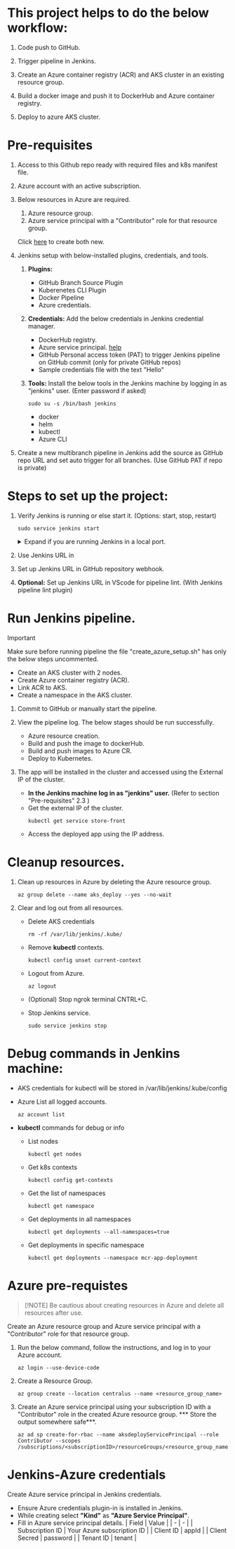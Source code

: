 # This project helps to do the below workflow:

1. Code push to GitHub.

2. Trigger pipeline in Jenkins.

3. Create an Azure container registry (ACR) and AKS cluster in an existing resource group.

4. Build a docker image and push it to DockerHub and Azure container registry.

5. Deploy to azure AKS cluster.


# Pre-requisites
1. Access to this Github repo ready with required files and k8s manifest file.

2. Azure account with an active subscription.

3. Below resources in Azure are required.
	1. Azure resource group.
	2. Azure service principal with a "Contributor" role for that resource group.

	Click [here](#azure-pre-requistes) to create both new.

3. Jenkins setup with below-installed plugins, credentials, and tools.
	1. **Plugins:**
		- GitHub Branch Source Plugin
		- Kuberenetes CLI Plugin
		- Docker Pipeline
		- Azure credentials.

	2. **Credentials:** Add the below credentials in Jenkins credential manager.
		- DockerHub registry.
		- Azure service principal. [help](#jenkins-azure-credentials)
		- GitHub Personal access token (PAT) to trigger Jenkins pipeline on GitHub commit (only for private GitHub repos)
		- Sample credentials file with the text "Hello"

	3. **Tools:** Install the below tools in the Jenkins machine by logging in as "jenkins" user. (Enter password if asked)
		```
		sudo su -s /bin/bash jenkins
		```
		- docker
		- helm
		- kubectl
		- Azure CLI

3. Create a new multibranch pipeline in Jenkins add the source as GitHub repo URL and set auto trigger for all branches. (Use GitHub PAT if repo is private)


# Steps to set up the project:

1. Verify Jenkins is running or else start it. (Options: start, stop, restart)
	```
	sudo service jenkins start
	```
	<details>
	<summary>Expand if you are running Jenkins in a local port.</summary>

	Install "ngrok" and run the below command with your Jenkins port to get the public URL for Jenkins
	```
	ngrok port 8080
	```
	- Copy the ngrok URL from the terminal, open it in the browser, and log in.
	- This will be our public Jenkins URL.
	</details>

2. Use Jenkins URL in
1. Set up Jenkins URL in GitHub repository webhook.
2. **Optional:** Set up Jenkins URL in VScode for pipeline lint. (With Jenkins pipeline lint plugin)


# Run Jenkins pipeline.
> [!IMPORTANT] 
> Make sure before running pipeline the file "create_azure_setup.sh" has only the below steps uncommented.
> - Create an AKS cluster with 2 nodes.
> - Create Azure container registry (ACR).
> - Link ACR to AKS.
> - Create a namespace in the AKS cluster.

1. Commit to GitHub or manually start the pipeline.

2. View the pipeline log. The below stages should be run successfully.
	- Azure resource creation.
	- Build and push the image to dockerHub.
	- Build and push images to Azure CR.
	- Deploy to Kubernetes.

3. The app will be installed in the cluster and accessed using the External IP of the cluster.
	- **In the Jenkins machine log in as "jenkins" user.** (Refer to section "Pre-requisites" 2.3 )
	- Get the external IP of the cluster.
		```
		kubectl get service store-front
		```
	- Access the deployed app using the IP address.

# Cleanup resources.
1. Clean up resources in Azure by deleting the Azure resource group.
	```
	az group delete --name aks_deploy --yes --no-wait
	```
2. Clear and log out from all resources.
	- Delete AKS credentials
		```
		rm -rf /var/lib/jenkins/.kube/
		```
	- Remove **kubectl** contexts.
		```
		kubectl config unset current-context
		```
	- Logout from Azure.
		```
		az logout
		```
	- (Optional) Stop ngrok terminal CNTRL+C.

	- Stop Jenkins service.
		```
		sudo service jenkins stop
		```


# Debug commands in Jenkins machine:
- AKS credentials for kubectl will be stored in /var/lib/jenkins/.kube/config

- Azure List all logged accounts.
	```
	az account list
	```
- **kubectl** commands for debug or info
	- List nodes
		```
		kubectl get nodes
		```
	- Get k8s contexts
		```
		kubectl config get-contexts
		```
	- Get the list of namespaces
		```
		kubectl get namespace
		```
	- Get deployments in all namespaces
		```
		kubectl get deployments --all-namespaces=true
		```
	- Get deployments in specific namespace
		```
		kubectl get deployments --namespace mcr-app-deployment
		```


# Azure pre-requistes

> [!NOTE] Be cautious about creating resources in Azure and delete all resources after use.

Create an Azure resource group and Azure service principal with a "Contributor" role for that resource group.

1. Run the below command, follow the instructions, and log in to your Azure account.
	```
	az login --use-device-code
	```
2. Create a Resource Group.
	```
	az group create --location centralus --name <resource_group_name>
	```
3. Create an Azure service principal using your subscription ID with a "Contributor" role in the created Azure resource group. *** Store the output somewhere safe***.
	```
	az ad sp create-for-rbac --name aksdeployServicePrincipal --role Contributor --scopes /subscriptions/<subscriptionID>/resourceGroups/<resource_group_name>
	```

# Jenkins-Azure credentials
Create Azure service principal in Jenkins credentials.

- Ensure Azure credentials plugin-in is installed in Jenkins.
- While creating select **"Kind"** as **"Azure Service Principal"**.
- Fill in Azure service principal details.
	| Field | Value |
	| - | - |
	| Subscription ID | Your Azure subscription ID |
	| Client ID | appId |
	| Client Secred | password |
	| Tenant ID | tenant |
